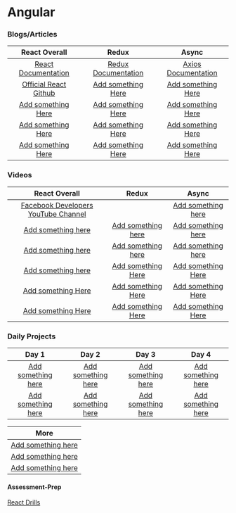 # Angular

### Blogs/Articles
|                               React Overall                             |                                       Redux                                            |                                         Async                                    |
|                               :-------------:                             |                                    :-------------:                                        |                                      :-------------:                                  |
| <a target="_blank" href="https://reactjs.org">React Documentation</a> | <a target="_blank" href="https://redux.js.org/">Redux Documentation</a>                     | <a target="_blank" href="https://github.com/axios/axios">Axios Documentation</a>          |
| <a target="_blank" href="https://github.com/facebook/react">Official React Github</a>                        | <a target="_blank" href="#">Add something Here</a> | <a target="_blank" href="#">Add something Here</a> |
| <a target="_blank" href="#">Add something Here</a>                        | <a target="_blank" href="#">Add something Here</a>                          | <a target="_blank" href="#">Add something Here</a>    |
| <a target="_blank" href="#">Add something Here</a>                        | <a target="_blank" href="#">Add something Here</a>                                        | <a target="_blank" href="#">Add something Here</a>                      |
| <a target="_blank" href="#">Add something Here</a>                        | <a target="_blank" href="#">Add something Here</a>                                        | <a target="_blank" href="#">Add something Here</a>                                    |




### Videos

|                                      React Overall                           |                                    Redux                                |                                     Async                              |
|                                      :-------------:                           |                                 :-------------:                            |                                  :-------------:                            |
| <a target="_blank" href="https://www.youtube.com/channel/UCP_lo1MFyx5IXDeD9s_6nUw">Facebook Developers YouTube Channel</a>            | <a target="_blank" href="#"></a> | <a target="_blank" href="#">Add something here</a>           |
| <a target="_blank" href="#">Add something here</a> | <a target="_blank" href="#">Add something here</a> | <a target="_blank" href="#">Add something here</a> |
| <a target="_blank" href="#">Add something here</a>    | <a target="_blank" href="#">Add something here</a> | <a target="_blank" href="#">Add something here</a>                          |
| <a target="_blank" href="#">Add something here</a>      | <a target="_blank" href="#">Add something Here</a>                         | <a target="_blank" href="#">Add something Here</a>                          |
| <a target="_blank" href="#">Add something Here</a>                             | <a target="_blank" href="#">Add something Here</a>                         | <a target="_blank" href="#">Add something Here</a>                          |
| <a target="_blank" href="#">Add something Here</a>                             | <a target="_blank" href="#">Add something Here</a>                         | <a target="_blank" href="#">Add something Here</a>                          |



<!---->
<!--| <a target="_blank" href="#">Add something Here</a>    | <a target="_blank" href="#">Add something Here</a>     | <a target="_blank" href="#">Add something Here</a>    | <a target="_blank" href="#">Add something Here</a>    |-->
<!--| <a target="_blank" href="#">Add something Here</a>    | <a target="_blank" href="#">Add something Here</a>     | <a target="_blank" href="#">Add something Here</a>    | <a target="_blank" href="#">Add something Here</a>    |-->
<!--| <a target="_blank" href="#">Add something Here</a>    | <a target="_blank" href="#">Add something Here</a>     | <a target="_blank" href="#">Add something Here</a>    | <a target="_blank" href="#">Add something Here</a>    |-->
<!--| <a target="_blank" href="#">Add something Here</a>    | <a target="_blank" href="#">Add something Here</a>     | <a target="_blank" href="#">Add something Here</a>    | <a target="_blank" href="#">Add something Here</a>    |-->
<!--| <a target="_blank" href="#">Add something Here</a>    | <a target="_blank" href="#">Add something Here</a>     | <a target="_blank" href="#">Add something Here</a>    | <a target="_blank" href="#">Add something Here</a>    |-->



### Daily Projects

|                                   Day 1                                 |                                    Day 2                              |                                  Day 3                                |                                 Day 4                                 |
|                               :-----------:                             |                                :-----------:                          |                              :-----------:                            |                             :-----------:                             |
| <a target="_blank" href="#">Add something here</a>                      | <a target="_blank" href="#">Add something here</a>                    | <a target="_blank" href="#">Add something here</a>                    | <a target="_blank" href="#">Add something here</a>                    |
| <a target="_blank" href="#">Add something here</a>                      | <a target="_blank" href="#">Add something here</a>                    | <a target="_blank" href="#">Add something here</a>                    | <a target="_blank" href="#">Add something here</a>                    |


|                       More                         |
|                 :---------------:                  |
| <a target="_blank" href="#">Add something here</a> |
| <a target="_blank" href="#">Add something here</a> |
| <a target="_blank" href="#">Add something here</a> |


#### Assessment-Prep
<a target="_blank" href="https://github.com/DevMountain/react-drills">React Drills</a>
